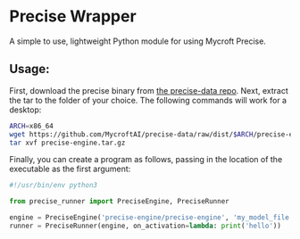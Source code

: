 # Precise Wrapper

A simple to use, lightweight Python module for using Mycroft Precise.

## Usage:

First, download the precise binary from [the precise-data repo][precise-data].
Next, extract the tar to the folder of your choice. The following commands will
work for a desktop:

[precise-data]: https://github.com/mycroftai/precise-data/tree/dist

```bash
ARCH=x86_64
wget https://github.com/MycroftAI/precise-data/raw/dist/$ARCH/precise-engine.tar.gz
tar xvf precise-engine.tar.gz
```

Finally, you can create a program as follows, passing in the location of
the executable as the first argument:

```python
#!/usr/bin/env python3

from precise_runner import PreciseEngine, PreciseRunner

engine = PreciseEngine('precise-engine/precise-engine', 'my_model_file.pb')
runner = PreciseRunner(engine, on_activation=lambda: print('hello'))
```
